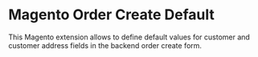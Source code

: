 # Magento Order Create Default

This Magento extension allows to define default values for customer and customer address fields in the backend order create form.
